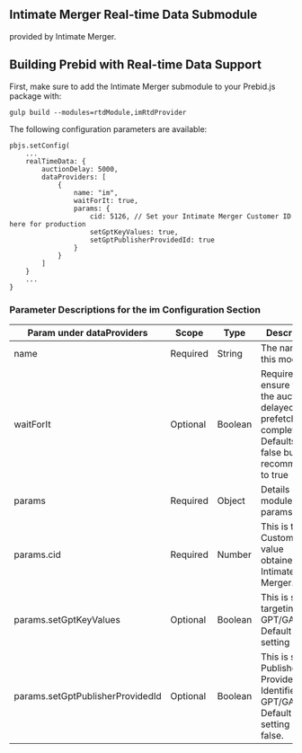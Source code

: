 ## Intimate Merger Real-time Data Submodule

provided by Intimate Merger.

## Building Prebid with Real-time Data Support

First, make sure to add the Intimate Merger submodule to your Prebid.js package with:

`gulp build --modules=rtdModule,imRtdProvider`

The following configuration parameters are available:

```
pbjs.setConfig(
    ...
    realTimeData: {
        auctionDelay: 5000,
        dataProviders: [
            {
                name: "im",
                waitForIt: true,
                params: {
                    cid: 5126, // Set your Intimate Merger Customer ID here for production
                    setGptKeyValues: true,
                    setGptPublisherProvidedId: true
                }
            }
        ]
    }
    ...
}
```

### Parameter Descriptions for the im Configuration Section

| Param under dataProviders | Scope | Type | Description | Example |
| --- | --- | --- | --- | --- |
| name | Required | String | The name of this module. | `"im"` |
| waitForIt | Optional | Boolean | Required to ensure that the auction is delayed until prefetch is complete. Defaults to false but recommended to true | `true` |
| params | Required | Object | Details of module params. | |
| params.cid | Required | Number | This is the Customer ID value obtained via Intimate Merger. | `5126` |
| params.setGptKeyValues | Optional | Boolean | This is set targeting for GPT/GAM. Default setting is true. | `true` |
| params.setGptPublisherProvidedId | Optional | Boolean | This is set Publisher Provided Identifier for GPT/GAM. Default setting is false. | `true` |
